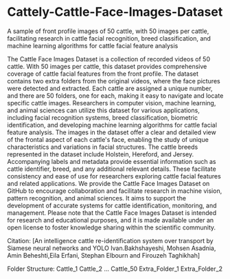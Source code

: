 # Cattely-Cattle-Face-Images-Dataset
A sample of  front profile images of 50 cattle, with 50 images per cattle, facilitating research in cattle facial recognition, breed classification, and machine learning algorithms for cattle facial feature analysis


The Cattle Face Images Dataset is a collection of recorded videos of 50 cattle. With 50 images per cattle, this dataset provides comprehensive coverage of cattle facial features from the front profile.
The dataset contains two extra folders from the original videos, where the face pictures were detected and extracted. Each cattle are assigned a unique number, and there are 50 folders, one for each, making it easy to navigate and locate specific cattle images.
Researchers in computer vision, machine learning, and animal sciences can utilize this dataset for various applications, including facial recognition systems, breed classification, biometric identification, and developing machine learning algorithms for cattle facial feature analysis.
The images in the dataset offer a clear and detailed view of the frontal aspect of each cattle's face, enabling the study of unique characteristics and variations in facial structures. The cattle breeds represented in the dataset include Holstein, Hereford, and Jersey.
Accompanying labels and metadata provide essential information such as cattle identifier, breed, and any additional relevant details. These facilitate consistency and ease of use for researchers exploring cattle facial features and related applications.
We provide the Cattle Face Images Dataset on GitHub to encourage collaboration and facilitate research in machine vision, pattern recognition, and animal sciences. It aims to support the development of accurate systems for cattle identification, monitoring, and management.
Please note that the Cattle Face Images Dataset is intended for research and educational purposes, and it is made available under an open license to foster knowledge sharing within the scientific community.

Citation:
[An intelligence cattle re-identification system over transport by Siamese neural networks and YOLO
Ivan.Bakhshayeshi, Mohsen Asadnia, Amin Beheshti,Eila Erfani, Stephan Elbourn and Firouzeh Taghikhah]

Folder Structure:
Cattle_1
Cattle_2
...
Cattle_50
Extra_Folder_1
Extra_Folder_2
